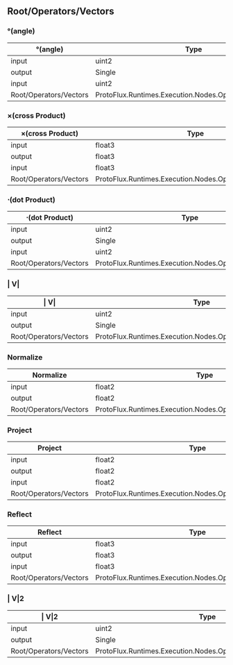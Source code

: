 <!-----------------------------------------------------------------------+
 ! This file has been generated using a script. Do not edit it manually. !
 ! Edit the individual node pages instead.                               !
 +----------------------------------------------------------------------->

## Root/Operators/Vectors

### °(angle)

<!-- ProtofluxNode:start -->
| °(angle) | Type | Label |
| --- | ---- | ----- |
| input | uint2 | A |
| output | Single | * |
| input | uint2 | B |
| Root/Operators/Vectors | ProtoFlux.Runtimes.Execution.Nodes.Operators.Angle_Uint2 |  |
<!-- ProtofluxNode:end -->


### ×(cross Product)

<!-- ProtofluxNode:start -->
| ×(cross Product) | Type | Label |
| --- | ---- | ----- |
| input | float3 | A |
| output | float3 | * |
| input | float3 | B |
| Root/Operators/Vectors | ProtoFlux.Runtimes.Execution.Nodes.Operators.Cross_Float3 |  |
<!-- ProtofluxNode:end -->


### ⋅(dot Product)

<!-- ProtofluxNode:start -->
| ⋅(dot Product) | Type | Label |
| --- | ---- | ----- |
| input | uint2 | A |
| output | Single | * |
| input | uint2 | B |
| Root/Operators/Vectors | ProtoFlux.Runtimes.Execution.Nodes.Operators.Dot_Uint2 |  |
<!-- ProtofluxNode:end -->


### \| V\|

<!-- ProtofluxNode:start -->
| \| V\| | Type | Label |
| --- | ---- | ----- |
| input | uint2 | A |
| output | Single | * |
| Root/Operators/Vectors | ProtoFlux.Runtimes.Execution.Nodes.Operators.Magnitude_Uint2 |  |
<!-- ProtofluxNode:end -->


### Normalize

<!-- ProtofluxNode:start -->
| Normalize | Type | Label |
| --- | ---- | ----- |
| input | float2 | A |
| output | float2 | * |
| Root/Operators/Vectors | ProtoFlux.Runtimes.Execution.Nodes.Operators.Normalized_Float2 |  |
<!-- ProtofluxNode:end -->


### Project

<!-- ProtofluxNode:start -->
| Project | Type | Label |
| --- | ---- | ----- |
| input | float2 | A |
| output | float2 | * |
| input | float2 | B |
| Root/Operators/Vectors | ProtoFlux.Runtimes.Execution.Nodes.Operators.Project_Float2 |  |
<!-- ProtofluxNode:end -->


### Reflect

<!-- ProtofluxNode:start -->
| Reflect | Type | Label |
| --- | ---- | ----- |
| input | float3 | A |
| output | float3 | * |
| input | float3 | B |
| Root/Operators/Vectors | ProtoFlux.Runtimes.Execution.Nodes.Operators.Reflect_Float3 |  |
<!-- ProtofluxNode:end -->


### \| V\|2

<!-- ProtofluxNode:start -->
| \| V\|2 | Type | Label |
| --- | ---- | ----- |
| input | uint2 | A |
| output | Single | * |
| Root/Operators/Vectors | ProtoFlux.Runtimes.Execution.Nodes.Operators.SqrMagnitude_Uint2 |  |
<!-- ProtofluxNode:end -->


